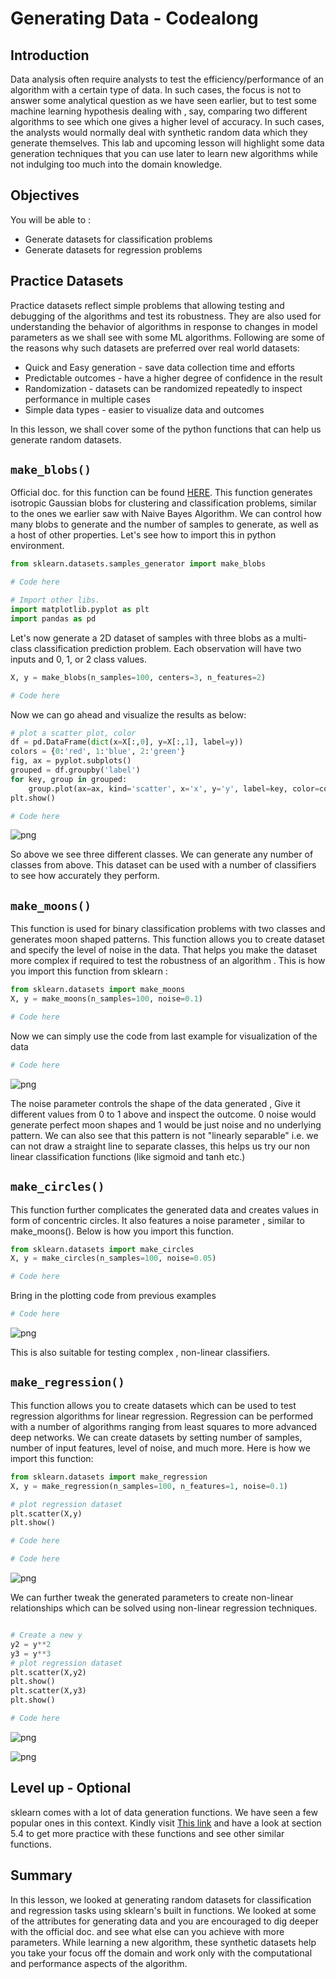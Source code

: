 
# Generating Data - Codealong

## Introduction
Data analysis often require analysts to test the efficiency/performance of an algorithm with a certain type of data. In such cases, the focus is not to answer some analytical question as we have seen earlier, but to test some machine learning hypothesis dealing with , say, comparing two different algorithms to see which one gives a higher level of accuracy. In such cases, the analysts would normally deal with synthetic random data which they generate themselves. This lab and upcoming lesson will highlight some data generation techniques that you can use later to learn new algorithms while not indulging too much into the domain knowledge.  

## Objectives
You will be able to :

* Generate datasets for classification problems 
* Generate datasets for regression problems 

## Practice Datasets

Practice datasets reflect simple problems that allowing testing and debugging of the algorithms and test its robustness. They are also used for understanding the behavior of algorithms in response to changes in model parameters as we shall see with some ML algorithms. Following are some of the reasons why such datasets are preferred over real world datasets:
- Quick and Easy generation - save data collection time  and efforts
- Predictable outcomes - have a higher degree of confidence in the result
- Randomization - datasets can be randomized repeatedly to inspect performance in multiple cases
- Simple data types - easier to visualize data and outcomes

In this lesson, we shall cover some of the python functions that can help us generate random datasets. 

## `make_blobs()`

Official doc. for this function can be found [HERE](https://scikit-learn.org/stable/modules/generated/sklearn.datasets.make_blobs.html). This function generates isotropic Gaussian blobs for clustering and classification problems, similar to the ones we earlier saw with Naive Bayes Algorithm. We can control how many blobs to generate and the number of samples to generate, as well as a host of other properties. Let's see how to import this in python environment. 
```python
from sklearn.datasets.samples_generator import make_blobs
```


```python
# Code here 

# Import other libs.
import matplotlib.pyplot as plt
import pandas as pd
```

Let's now generate a 2D dataset of samples with three blobs as a multi-class classification prediction problem. Each observation will have two inputs and 0, 1, or 2 class values.

```python
X, y = make_blobs(n_samples=100, centers=3, n_features=2)
```


```python
# Code here 
```

Now we can go ahead and visualize the results as below:
    
```python
# plot a scatter plot, color 
df = pd.DataFrame(dict(x=X[:,0], y=X[:,1], label=y))
colors = {0:'red', 1:'blue', 2:'green'}
fig, ax = pyplot.subplots()
grouped = df.groupby('label')
for key, group in grouped:
    group.plot(ax=ax, kind='scatter', x='x', y='y', label=key, color=colors[key])
plt.show()
```
    


```python
# Code here 
```


![png](index_files/index_10_0.png)


So above we see three different classes. We can generate any number of classes from above. This dataset can be used with a number of classifiers to see how accurately they perform. 

## `make_moons()`

This function is used for binary classification problems with two classes and generates moon shaped patterns. This function allows you to create dataset and specify the level of noise in the data. That helps you make the dataset more complex if required to test the robustness of an algorithm . This is how you import this function from sklearn :
```python
from sklearn.datasets import make_moons
X, y = make_moons(n_samples=100, noise=0.1)
```



```python
# Code here 
```

Now we can simply use the code from last example for visualization of the data 


```python
# Code here 

```


![png](index_files/index_16_0.png)


The noise parameter controls the shape of the data generated , Give it different values from 0 to 1 above and inspect the outcome. 0 noise would generate perfect moon shapes and 1 would be just noise and no underlying pattern. We can also see that this pattern is not "linearly separable" i.e. we can not draw a straight line to separate classes, this helps us try our non linear classification functions (like sigmoid and tanh etc.) 

 ## `make_circles()` 

This function further complicates the generated data and creates values in form of concentric circles. It also features a noise parameter , similar to make_moons(). Below is how you import this function.  
```python
from sklearn.datasets import make_circles
X, y = make_circles(n_samples=100, noise=0.05)
```


```python
# Code here 
```

Bring in the plotting code from previous examples


```python
# Code here 
```


![png](index_files/index_22_0.png)


This is also suitable for testing complex , non-linear classifiers. 

 ## `make_regression()`

This function allows you to create datasets which can be used to test regression algorithms for linear regression. Regression can be performed with a number of algorithms ranging from least squares to more advanced deep networks. We can create datasets by setting number of samples, number of input features, level of noise, and much more. Here is how we import this function:

```python
from sklearn.datasets import make_regression
X, y = make_regression(n_samples=100, n_features=1, noise=0.1)

# plot regression dataset
plt.scatter(X,y)
plt.show()

```



```python
# Code here 
```


```python
# Code here 
```


![png](index_files/index_27_0.png)


We can further tweak the generated parameters to create non-linear relationships which can be solved using non-linear regression techniques. 

```python

# Create a new y
y2 = y**2
y3 = y**3
# plot regression dataset
plt.scatter(X,y2)
plt.show()
plt.scatter(X,y3)
plt.show()
```


```python
# Code here 
```


![png](index_files/index_29_0.png)



![png](index_files/index_29_1.png)


## Level up - Optional 

sklearn comes with a lot of data generation functions. We have seen a few popular ones in this context. Kindly visit [This link](https://scikit-learn.org/stable/datasets/index.html) and have a look at section 5.4 to get more practice with these functions and see other similar functions. 

## Summary 

In this lesson, we looked at generating random datasets for classification and regression tasks using sklearn's built in functions. We looked at some of the attributes for generating data and you are encouraged to dig deeper with the official doc. and see what else can you achieve with more parameters. While learning a new algorithm, these synthetic datasets help you take your focus off the domain and work only with the computational and performance aspects of the algorithm. 

